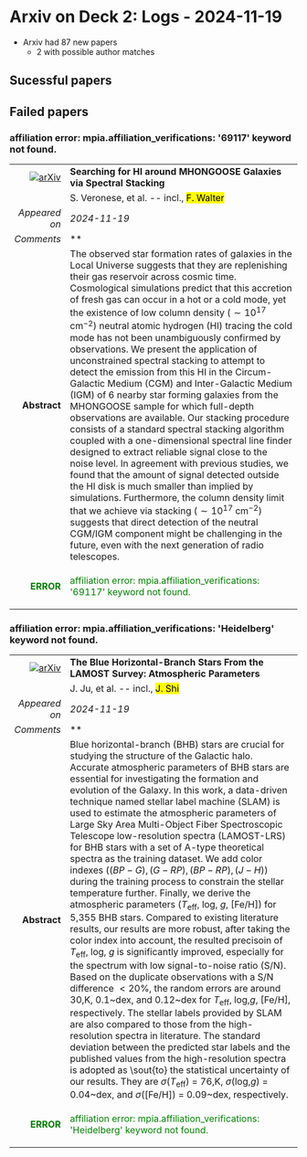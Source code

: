 # Arxiv on Deck 2: Logs - 2024-11-19

* Arxiv had 87 new papers
    * 2 with possible author matches

## Sucessful papers

## Failed papers

### affiliation error: mpia.affiliation_verifications: '69117' keyword not found. 


|||
|---:|:---|
| [![arXiv](https://img.shields.io/badge/arXiv-2411.11584-b31b1b.svg)](https://arxiv.org/abs/2411.11584) | **Searching for HI around MHONGOOSE Galaxies via Spectral Stacking**  |
|| S. Veronese, et al. -- incl., <mark>F. Walter</mark> |
|*Appeared on*| *2024-11-19*|
|*Comments*| **|
|**Abstract**|            The observed star formation rates of galaxies in the Local Universe suggests that they are replenishing their gas reservoir across cosmic time. Cosmological simulations predict that this accretion of fresh gas can occur in a hot or a cold mode, yet the existence of low column density ($\sim10^{17}$ cm$^{-2}$) neutral atomic hydrogen (HI) tracing the cold mode has not been unambiguously confirmed by observations. We present the application of unconstrained spectral stacking to attempt to detect the emission from this HI in the Circum-Galactic Medium (CGM) and Inter-Galactic Medium (IGM) of 6 nearby star forming galaxies from the MHONGOOSE sample for which full-depth observations are available. Our stacking procedure consists of a standard spectral stacking algorithm coupled with a one-dimensional spectral line finder designed to extract reliable signal close to the noise level. In agreement with previous studies, we found that the amount of signal detected outside the HI disk is much smaller than implied by simulations. Furthermore, the column density limit that we achieve via stacking ($\sim10^{17}$ cm$^{-2}$) suggests that direct detection of the neutral CGM/IGM component might be challenging in the future, even with the next generation of radio telescopes.         |
|<p style="color:green"> **ERROR** </p>| <p style="color:green">affiliation error: mpia.affiliation_verifications: '69117' keyword not found.</p> |

### affiliation error: mpia.affiliation_verifications: 'Heidelberg' keyword not found. 


|||
|---:|:---|
| [![arXiv](https://img.shields.io/badge/arXiv-2411.11250-b31b1b.svg)](https://arxiv.org/abs/2411.11250) | **The Blue Horizontal-Branch Stars From the LAMOST Survey: Atmospheric Parameters**  |
|| J. Ju, et al. -- incl., <mark>J. Shi</mark> |
|*Appeared on*| *2024-11-19*|
|*Comments*| **|
|**Abstract**|            Blue horizontal-branch (BHB) stars are crucial for studying the structure of the Galactic halo. Accurate atmospheric parameters of BHB stars are essential for investigating the formation and evolution of the Galaxy. In this work, a data-driven technique named stellar label machine (SLAM) is used to estimate the atmospheric parameters of Large Sky Area Multi-Object Fiber Spectroscopic Telescope low-resolution spectra (LAMOST-LRS) for BHB stars with a set of A-type theoretical spectra as the training dataset. We add color indexes ($(BP-G), (G-RP), (BP-RP), (J-H)$) during the training process to constrain the stellar temperature further. Finally, we derive the atmospheric parameters ($T_\mathrm{eff}$, log\, $g$, [Fe/H]) for 5,355 BHB stars. Compared to existing literature results, our results are more robust, after taking the color index into account, the resulted precisoin of $T_\mathrm{eff}$, log\, $g$ is significantly improved, especially for the spectrum with low signal-to-noise ratio (S/N). Based on the duplicate observations with a S/N difference $< 20\%$, the random errors are around 30\,K, 0.1~dex, and 0.12~dex for $T_\mathrm{eff}$, log\,$g$, [Fe/H], respectively. The stellar labels provided by SLAM are also compared to those from the high-resolution spectra in literature. The standard deviation between the predicted star labels and the published values from the high-resolution spectra is adopted as \sout{to} the statistical uncertainty of our results. They are $\sigma$($T_\mathrm{eff}$) = 76\,K, $\sigma$(log\,$g$) = 0.04~dex, and $\sigma$([Fe/H]) = 0.09~dex, respectively.         |
|<p style="color:green"> **ERROR** </p>| <p style="color:green">affiliation error: mpia.affiliation_verifications: 'Heidelberg' keyword not found.</p> |


